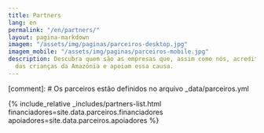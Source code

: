```yaml
---
title: Partners
lang: en
permalink: "/en/partners/"
layout: pagina-markdown
imagem: "/assets/img/paginas/parceiros-desktop.jpg"
imagem_mobile: "/assets/img/paginas/parceiros-mobile.jpg"
description: Descubra quem são as empresas que, assim como nós, acreditam no empoderamento
  das crianças da Amazônia e apoiam essa causa.
---
```


[comment]: # Os parceiros estão definidos no arquivo _data/parceiros.yml

{% include_relative _includes/partners-list.html
  financiadores=site.data.parceiros.financiadores
  apoiadores=site.data.parceiros.apoiadores
%}